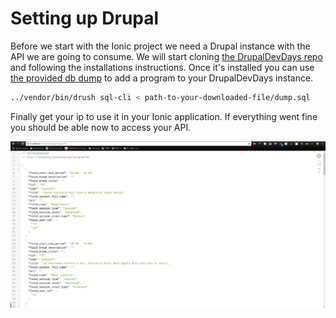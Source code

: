 # Setting up Drupal

Before we start with the Ionic project we need a Drupal instance with the API we are going to consume.
We will start cloning [the DrupalDevDays repo](https://github.com/AsociacionDrupalES/devdaysseville) and following the installations instructions.
Once it's installed you can use [the provided db  dump](./dump.sql) to add a program to your DrupalDevDays instance.

```bash
../vendor/bin/drush sql-cli < path-to-your-downloaded-file/dump.sql
```

Finally get your ip to use it in your Ionic application. If everything went fine you should be able now to access your API.

![api_example](./images/api_example.png)